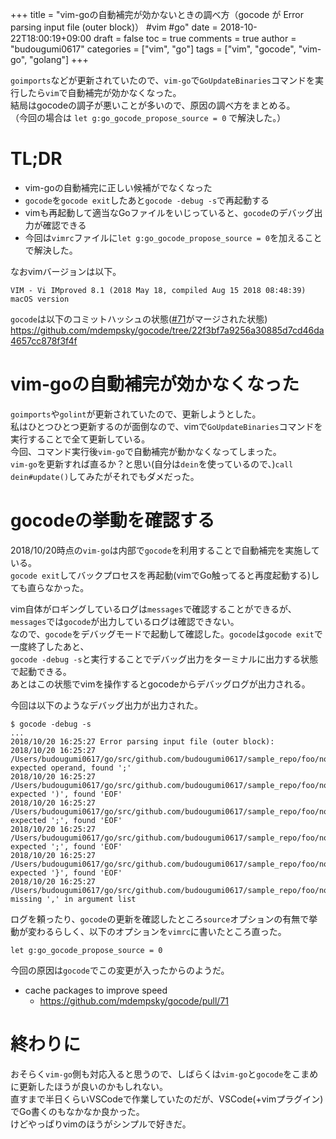 +++
title = "vim-goの自動補完が効かないときの調べ方（gocode が Error parsing input file (outer block)） #vim #go"
date = 2018-10-22T18:00:19+09:00
draft = false
toc = true
comments = true
author = "budougumi0617"
categories = ["vim", "go"]
tags = ["vim", "gocode", "vim-go", "golang"]
+++

`goimports`などが更新されていたので、`vim-go`で`GoUpdateBinaries`コマンドを実行したら`vim`で自動補完が効かなくなった。  
結局はgocodeの調子が悪いことが多いので、原因の調べ方をまとめる。  
（今回の場合は `let g:go_gocode_propose_source = 0` で解決した。）

<!--more-->

# TL;DR
- vim-goの自動補完に正しい候補がでなくなった
- `gocode`を`gocode exit`したあと`gocode -debug -s`で再起動する
- vimも再起動して適当なGoファイルをいじっていると、`gocode`のデバッグ出力が確認できる
- 今回は`vimrc`ファイルに`let g:go_gocode_propose_source = 0`を加えることで解決した。

なおvimバージョンは以下。
```
VIM - Vi IMproved 8.1 (2018 May 18, compiled Aug 15 2018 08:48:39)
macOS version
```

`gocode`は以下のコミットハッシュの状態([#71](https://github.com/mdempsky/gocode/pull/71)がマージされた状態)
https://github.com/mdempsky/gocode/tree/22f3bf7a9256a30885d7cd46da4657cc878f3f4f

# vim-goの自動補完が効かなくなった
`goimports`や`golint`が更新されていたので、更新しようとした。  
私はひとつひとつ更新するのが面倒なので、vimで`GoUpdateBinaries`コマンドを実行することで全て更新している。  
今回、コマンド実行後`vim-go`で自動補完が動かなくなってしまった。  
`vim-go`を更新すれば直るか？と思い(自分は`dein`を使っているので、)`call dein#update()`してみたがそれでもダメだった。

# gocodeの挙動を確認する
2018/10/20時点の`vim-go`は内部で`gocode`を利用することで自動補完を実施している。  
`gocode exit`してバックプロセスを再起動(vimでGo触ってると再度起動する)しても直らなかった。

vim自体がロギングしているログは`messages`で確認することができるが、`messages`では`gocode`が出力しているログは確認できない。  
なので、`gocode`をデバッグモードで起動して確認した。`gocode`は`gocode exit`で一度終了したあと、  
`gocode -debug -s`と実行することでデバッグ出力をターミナルに出力する状態で起動できる。  
あとはこの状態でvimを操作するとgocodeからデバッグログが出力される。

今回は以下のようなデバッグ出力が出力された。

```
$ gocode -debug -s
...
2018/10/20 16:25:27 Error parsing input file (outer block):
2018/10/20 16:25:27  /Users/budougumi0617/go/src/github.com/budougumi0617/sample_repo/foo/no_complete.go:28:1: expected operand, found ';'
2018/10/20 16:25:27  /Users/budougumi0617/go/src/github.com/budougumi0617/sample_repo/foo/no_complete.go:36:3: expected ')', found 'EOF'
2018/10/20 16:25:27  /Users/budougumi0617/go/src/github.com/budougumi0617/sample_repo/foo/no_complete.go:36:3: expected ';', found 'EOF'
2018/10/20 16:25:27  /Users/budougumi0617/go/src/github.com/budougumi0617/sample_repo/foo/no_complete.go:36:3: expected ';', found 'EOF'
2018/10/20 16:25:27  /Users/budougumi0617/go/src/github.com/budougumi0617/sample_repo/foo/no_complete.go:36:3: expected '}', found 'EOF'
2018/10/20 16:25:27  /Users/budougumi0617/go/src/github.com/budougumi0617/sample_repo/foo/no_complete.go:36:3: missing ',' in argument list
```

ログを頼ったり、`gocode`の更新を確認したところ`source`オプションの有無で挙動が変わるらしく、以下のオプションを`vimrc`に書いたところ直った。

```vimrc
let g:go_gocode_propose_source = 0
```

今回の原因は`gocode`でこの変更が入ったからのようだ。

- cache packages to improve speed
  - https://github.com/mdempsky/gocode/pull/71


# 終わりに
おそらく`vim-go`側も対応入ると思うので、しばらくは`vim-go`と`gocode`をこまめに更新したほうが良いのかもしれない。  
直すまで半日くらいVSCodeで作業していたのだが、VSCode(+vimプラグイン)でGo書くのもなかなか良かった。  
けどやっぱりvimのほうがシンプルで好きだ。


